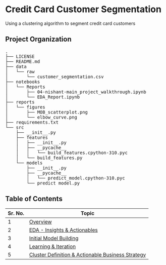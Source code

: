 Credit Card Customer Segmentation
==============================

Using a clustering algorithm to segment credit card customers

## Project Organization

<pre>
.
├── LICENSE 
├── README.md
├── data
│   └── raw
│       └── customer_segmentation.csv
├── notebooks
│   └── Reports
│       ├── 04-nishant-main_project_walkthrough.ipynb
│       └── EDA_Report.ipynb
├── reports
│   └── figures
│       ├── MOB_scatterplot.png
│       └── elbow_curve.png
├── requirements.txt
└── src
    ├── __init__.py
    ├── features
    │   ├── __init__.py
    │   ├── __pycache__
    │   │   └── build_features.cpython-310.pyc
    │   └── build_features.py
    └── models
        ├── __init__.py
        ├── __pycache__
        │   └── predict_model.cpython-310.pyc
        └── predict_model.py
</pre>


## Table of Contents 


| Sr. No. | Topic                                           |
| ------- | ----------------------------------------------- |
| 1       | [Overview](notebooks/Reports/04-nishant-main_project_walkthrough.ipynb#overview) |
| 2       | [EDA - Insights & Actionables](notebooks/Reports/04-nishant-main_project_walkthrough.ipynb#eda) |
| 3       | [Initial Model Building](notebooks/Reports/04-nishant-main_project_walkthrough.ipynb#initial-model-building) |
| 4       | [Learning & Iteration](notebooks/Reports/04-nishant-main_project_walkthrough.ipynb#learning-iteration) |
| 5       | [Cluster Definition & Actionable Business Strategy](notebooks/Reports/04-nishant-main_project_walkthrough.ipynb#cluster-definition-actionable-business-strategy) |



